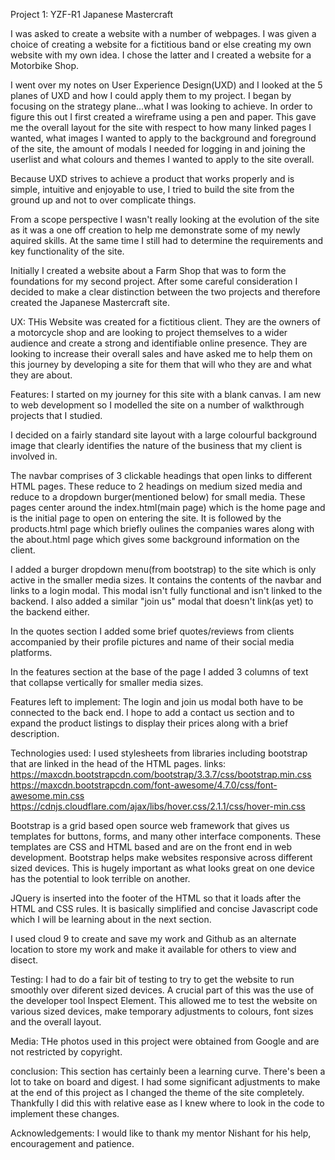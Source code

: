 Project 1: YZF-R1 Japanese Mastercraft

I was asked to create a website with a number of webpages.
I was given a choice of creating a website for a fictitious band or else creating
my own website with my own idea. I chose the latter and I created a website for 
a Motorbike Shop. 

I went over my notes on User Experience Design(UXD) and I looked at the 5 planes 
of UXD and how I could apply them to my project. 
I began by focusing on the strategy plane...what I was looking to achieve.
In order to figure this out I first created a wireframe using a pen and paper. 
This gave me the overall layout for the site with respect to how many linked 
pages I wanted, what images I wanted to apply to the background and foreground 
of the site, the amount of modals I needed for logging in and joining the userlist
and what colours and themes I wanted to apply to the site overall. 


Because UXD strives to achieve a product that works properly and is simple, 
intuitive and enjoyable to use, I tried to build the site from the ground up and 
not to over complicate things.

From a scope perspective I wasn't really looking at the evolution of the site as
it was a one off creation to help me demonstrate some of my newly aquired skills.
At the same time I still had to determine the requirements and key functionality
of the site. 


Initially I created a website about a Farm Shop that was to form the foundations for my second project.
After some careful consideration I decided to make a clear distinction between the two projects and therefore 
created the Japanese Mastercraft site.


UX:
THis Website was created for a fictitious client. They are the owners of a motorcycle shop and are 
looking to project themselves to a wider audience  and create a strong and identifiable online presence.
They are looking to increase their overall sales and have asked me to help them on this journey by developing
a site for them that will who they are and what they are about.


Features:
I started on my journey for this site with a blank canvas. I am new to web development so I modelled the site
on a number of walkthrough projects that I studied.

I decided on a fairly standard site layout with a large colourful background image that clearly identifies
the nature of the business that my client is involved in.

The navbar comprises of 3 clickable headings that open links to different HTML pages. These reduce to 2 headings 
on medium sized media and reduce to a dropdown burger(mentioned below) for small media.
These pages center around the index.html(main page) which is the home page and is the initial page to open on 
entering the site. It is followed by the products.html page which briefly oulines the companies wares along 
with the about.html page which gives some  background information on the client.

I added a burger dropdown menu(from bootstrap) to the site which is only active in the smaller media sizes. It contains the 
contents of the navbar and links to a login modal. This modal isn't fully functional and isn't linked to the backend.
I also added a similar "join us" modal that doesn't link(as yet) to the backend either.

In the quotes section I added some brief quotes/reviews from clients accompanied by their profile pictures and name of their
social media platforms. 

In the features section at the base of the page I added 3 columns of text that collapse vertically for smaller media sizes.



Features left to implement:
The login and join us modal both have to be connected to the back end. I hope to add a contact us section and to expand the 
product listings to display their prices along with a brief description.


Technologies used:
I used stylesheets from libraries including bootstrap that are linked in the head of the HTML pages.
links:
https://maxcdn.bootstrapcdn.com/bootstrap/3.3.7/css/bootstrap.min.css
https://maxcdn.bootstrapcdn.com/font-awesome/4.7.0/css/font-awesome.min.css
https://cdnjs.cloudflare.com/ajax/libs/hover.css/2.1.1/css/hover-min.css

Bootstrap is a grid based open source web framework that gives us templates for buttons, forms, and many other interface components.
These templates are CSS and HTML based and are on the front end in web development. Bootstrap helps make websites responsive across 
different sized devices. This is hugely important as what looks great on one device has the potential to look terrible on another.


JQuery is inserted into the footer of the HTML so that it loads after the HTML and CSS rules. It is basically simplified and concise 
Javascript code which I will be learning about in the next section.

I used cloud 9 to create and save my work and Github as an alternate location to store my work and make it available for others to view
and disect.



Testing:
I had to do a fair bit of testing to try to get the website to run smoothly over diferent sized devices. A crucial part of this was 
the use of the developer tool Inspect Element. This allowed me to test the website on various sized devices, make temporary adjustments
to colours, font sizes and the overall layout.


Media:
THe photos used in this project were obtained from Google and are not restricted by copyright.

conclusion:
This section has certainly been a learning curve. There's been a lot to take on board and digest. I had some significant 
adjustments to make at the end of this project as I changed the theme of the site completely. Thankfully I did this 
with relative ease as I knew where to look in the code to implement these changes.

Acknowledgements:
I would like to thank my mentor Nishant for his help, encouragement and patience. 



